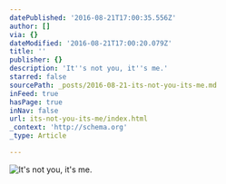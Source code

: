 ```yaml
---
datePublished: '2016-08-21T17:00:35.556Z'
author: []
via: {}
dateModified: '2016-08-21T17:00:20.079Z'
title: ''
publisher: {}
description: 'It''s not you, it''s me.'
starred: false
sourcePath: _posts/2016-08-21-its-not-you-its-me.md
inFeed: true
hasPage: true
inNav: false
url: its-not-you-its-me/index.html
_context: 'http://schema.org'
_type: Article

---
```

![It's not you, it's me.](https://the-grid-user-content.s3-us-west-2.amazonaws.com/cfad60b0-d989-41cc-bc71-5b2da468e4f5.jpg)